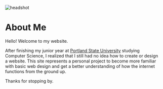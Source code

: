 ![headshot](/images/headshot.png)

# About Me

Hello! Welcome to my website.

After finishing my junior year at [Portland State University](https://www.pdx.edu/computer-science/) studying Computer Science, I realized that I still had no idea how to create or design a website.
This site represents a personal project to become more familiar with basic web design and get a better understanding of how the internet functions from the ground up.

Thanks for stopping by.